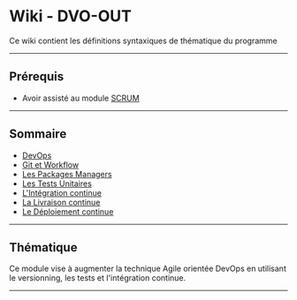 # Wiki - DVO-OUT

Ce wiki contient les définitions syntaxiques de thématique du programme
___

## Prérequis

* Avoir assisté au module [SCRUM](https://github.com/POEC-20-05/SCRUM)

___

## Sommaire

* [DevOps](https://github.com/POEC-20-05/DVO-OUT/wiki/01)
* [Git et Workflow](https://github.com/POEC-20-05/DVO-OUT/wiki/02)
* [Les Packages Managers](https://github.com/POEC-20-05/DVO-OUT/wiki/02)
* [Les Tests Unitaires](https://github.com/POEC-20-05/DVO-OUT/wiki/04)
* [L'Intégration continue](https://github.com/POEC-20-05/DVO-OUT/wiki/05)
* [La Livraison continue](https://github.com/POEC-20-05/DVO-OUT/wiki/06)
* [Le Déploiement continue](https://github.com/POEC-20-05/DVO-OUT/wiki/07)

___

## Thématique

Ce module vise à augmenter la technique Agile orientée DevOps en utilisant le versionning, les tests et l'intégration continue.

___

